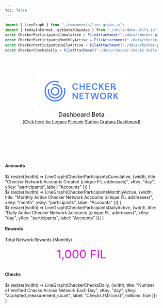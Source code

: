 ```yaml
---
toc: false
---
```


```js
import { LineGraph } from "./components/line-graph.js";
import { todayInFormat, getDateXDaysAgo } from "./utils/date-utils.js";
const CheckerParticipantsCumulative = FileAttachment("./data/checker-participants-cumulative.json").json();
const CheckerParticipantsMonthlyActive = FileAttachment("./data/checker-participants-monthly-active.json").json();
const CheckerParticipantsDailyActive = FileAttachment("./data/checker-participants-daily-active.json").json();
const CheckerChecksDaily = FileAttachment("./data/checker-checks-daily.json").json();
```

<div class="hero">
  <body><img src="media/checker-logomark-blue.png" alt="Checker Logo" width="300" /><body>
    <h2>Dashboard Beta</h2>
    <body><a href="https://dashboard.filstation.app" target="_blank" rel="noopener noreferrer">(Click here for Legacy Filecoin Station Grafana Dashboard)</a><body>
</div>

<h4>Accounts</h4>

<div class="grid grid-cols-2" style="grid-auto-rows: 500px;">
  <div class="card">${
    resize((width) => LineGraph(CheckerParticipantsCumulative, {width, title: "Checker Network Accounts Created (unique FIL addresses)", xKey: "day", yKey: "participants", label: "Accounts" }))
  }</div>
  <div class="card">${
    resize((width) => LineGraph(CheckerParticipantsMonthlyActive, {width, title: "Monthly Active Checker Network Accounts (unique FIL addresses)", xKey: "month", yKey: "participants", label: "Accounts" }))
  }</div>
</div>

<div class="grid grid-cols-2" style="grid-auto-rows: 504px;">
  <div class="card">${
    resize((width) => LineGraph(CheckerParticipantsDailyActive, {width, title: "Daily Active Checker Network Accounts (unique FIL addresses)", xKey: "day", yKey: "participants", label: "Accounts" }))
  }</div>
</div>

<h4>Rewards</h4>

<div class="grid grid-cols-2">
  <div class="card">
  <div class="">Total Network Rewards (Monthly)</div>
  <div class="card-figure">1,000 FIL</div>
  </div>
</div>

<h4>Checks</h4>

<div class="grid grid-cols-2" style="grid-auto-rows: 504px;">
  <div class="card">${
    resize((width) => LineGraph(CheckerChecksDaily, {width, title: "Number of Verified Checks Across Network Each Day", xKey: "day", yKey: "accepted_measurement_count", label: "Checks (Millions)", millions: true }))
  }</div>
</div>

<style>

.card-figure {
  display: flex;
  flex-direction: column;
  align-items: center;
  padding: 1rem 0;
  font-size: 4vw;
  color: #E30ADA;
}

.hero {
  display: flex;
  flex-direction: column;
  align-items: center;
  font-family: var(--sans-serif);
  margin: 4rem 0 8rem;
  text-wrap: balance;
  text-align: center;
}

.hero h1 {
  margin: 1rem 0;
  padding: 1rem 0;
  max-width: none;
  font-size: 14vw;
  font-weight: 900;
  line-height: 1;
  background: linear-gradient(30deg, var(--theme-foreground-focus), currentColor);
  -webkit-background-clip: text;
  -webkit-text-fill-color: transparent;
  background-clip: text;
}

.hero h2 {
  margin: 0;
  max-width: 34em;
  font-size: 20px;
  font-style: initial;
  font-weight: 500;
  line-height: 1.5;
  color: var(--theme-foreground-muted);
}

@media (min-width: 640px) {
  .hero h1 {
    font-size: 90px;
  }
}

</style>
